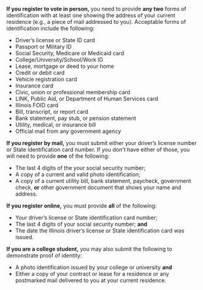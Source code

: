 **If you register to vote in person,** you need to provide **any two** forms of identification with at least one showing the address of your current residence (e.g., a piece of mail addressed to you). Acceptable forms of identification include the following:  
- Driver’s license or State ID card  
- Passport or Military ID  
- Social Security, Medicare or Medicaid card  
- College/University/School/Work ID  
- Lease, mortgage or deed to your home  
- Credit or debit card  
- Vehicle registration card  
- Insurance card  
- Civic, union or professional membership card  
- LINK, Public Aid, or Department of Human Services card  
- Illinois FOID card  
- Bill, transcript, or report card  
- Bank statement, pay stub, or pension statement  
- Utility, medical, or insurance bill  
- Official mail from any government agency  

**If you register by mail,** you must submit either your driver’s license number or State identification card number. If you don't have either of those, you will need to provide **one** of the following:  
- The last 4 digits of the your social security number;  
- A copy of a current and valid photo identification;   
- A copy of a current utility bill, bank statement, paycheck, government check, **or** other government document that shows your name and address.  

**If you register online,** you must provide **all** of the following:  
- Your driver’s license or State identification card number;
- The last 4 digits of your social security number; **and**
- The date the Illinois driver’s license or State identification card was issued.  

**If you are a college student,** you may also submit the following to demonstrate proof of identity:  
- A photo identification issued by your college or university **and**  
- Either a copy of your contract or lease for a residence or any postmarked mail delivered to you at your current residence.  








